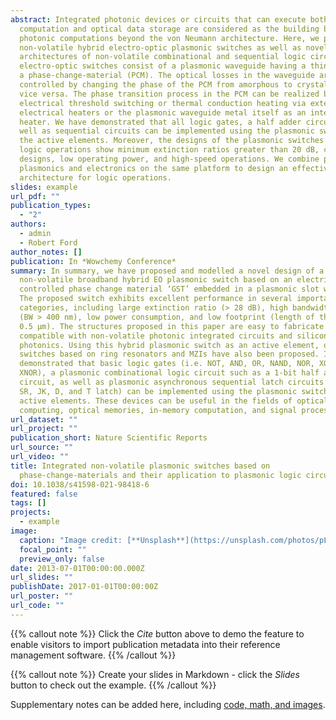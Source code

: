 ```yaml
---
abstract: Integrated photonic devices or circuits that can execute both optical
  computation and optical data storage are considered as the building blocks for
  photonic computations beyond the von Neumann architecture. Here, we present
  non-volatile hybrid electro-optic plasmonic switches as well as novel
  architectures of non-volatile combinational and sequential logic circuits. The
  electro-optic switches consist of a plasmonic waveguide having a thin layer of
  a phase-change-material (PCM). The optical losses in the waveguide are
  controlled by changing the phase of the PCM from amorphous to crystalline and
  vice versa. The phase transition process in the PCM can be realized by
  electrical threshold switching or thermal conduction heating via external
  electrical heaters or the plasmonic waveguide metal itself as an integrated
  heater. We have demonstrated that all logic gates, a half adder circuit, as
  well as sequential circuits can be implemented using the plasmonic switches as
  the active elements. Moreover, the designs of the plasmonic switches and the
  logic operations show minimum extinction ratios greater than 20 dB, compact
  designs, low operating power, and high-speed operations. We combine photonics,
  plasmonics and electronics on the same platform to design an effective
  architecture for logic operations.
slides: example
url_pdf: ""
publication_types:
  - "2"
authors:
  - admin
  - Robert Ford
author_notes: []
publication: In *Wowchemy Conference*
summary: In summary, we have proposed and modelled a novel design of a
  non-volatile broadband hybrid EO plasmonic switch based on an electrically
  controlled phase change material ‘GST’ embedded in a plasmonic slot waveguide.
  The proposed switch exhibits excellent performance in several important
  categories, including large extinction ratio (> 28 dB), high bandwidth
  (BW > 400 nm), low power consumption, and low footprint (length of the GST is
  0.5 µm). The structures proposed in this paper are easy to fabricate and are
  compatible with non-volatile photonic integrated circuits and silicon
  photonics. Using this hybrid plasmonic switch as an active element, other EO
  switches based on ring resonators and MZIs have also been proposed. It was
  demonstrated that basic logic gates (i.e. NOT, AND, OR, NAND, NOR, XOR and
  XNOR), a plasmonic combinational logic circuit such as a 1-bit half adder
  circuit, as well as plasmonic asynchronous sequential latch circuits (i.e.,
  SR, JK, D, and T latch) can be implemented using the plasmonic switches as the
  active elements. These devices can be useful in the fields of optical
  computing, optical memories, in-memory computation, and signal processing.
url_dataset: ""
url_project: ""
publication_short: Nature Scientific Reports
url_source: ""
url_video: ""
title: Integrated non-volatile plasmonic switches based on
  phase-change-materials and their application to plasmonic logic circuits
doi: 10.1038/s41598-021-98418-6
featured: false
tags: []
projects:
  - example
image:
  caption: "Image credit: [**Unsplash**](https://unsplash.com/photos/pLCdAaMFLTE)"
  focal_point: ""
  preview_only: false
date: 2013-07-01T00:00:00.000Z
url_slides: ""
publishDate: 2017-01-01T00:00:00Z
url_poster: ""
url_code: ""
---
```


{{% callout note %}}
Click the *Cite* button above to demo the feature to enable visitors to import publication metadata into their reference management software.
{{% /callout %}}

{{% callout note %}}
Create your slides in Markdown - click the *Slides* button to check out the example.
{{% /callout %}}

Supplementary notes can be added here, including [code, math, and images](https://wowchemy.com/docs/writing-markdown-latex/).
